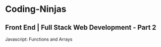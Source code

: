 # Coding-Ninjas

## Front End | Full Stack Web Development - Part 2

Javascript: Functions and Arrays
